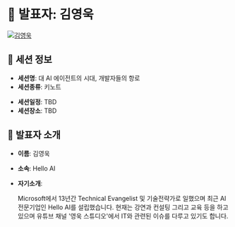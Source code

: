 # 🎤 발표자: 김영욱

<div class="container">
    <div class="row justify-content-center">
        <div class="col-md-4 profile mb-4 text-center">
            <a href="#" target="_self"><img src="/images/speakers/youngwookkim.jpg" alt="김영욱" class="img-fluid" /></a>
        </div>
    </div>
</div>

## 🔎 세션 정보

- **세션명**: 대 AI 에이전트의 시대, 개발자들의 항로
- **세션종류**: 키노트
<!-- - **세션설명**: -->
- **세션일정**: TBD
- **세션장소**: TBD

## 📜 발표자 소개

- **이름**: 김영욱
- **소속**: Hello AI
- **자기소개**:

  Microsoft에서 13년간 Technical Evangelist 및 기술전략가로 일했으며 최근 AI 전문기업인 Hello AI를 설립했습니다. 현재는 강연과 컨설팅 그리고 교육 등을 하고 있으며 유튜브 채널 '영욱 스튜디오'에서 IT와 관련된 이슈를 다루고 있기도 합니다.